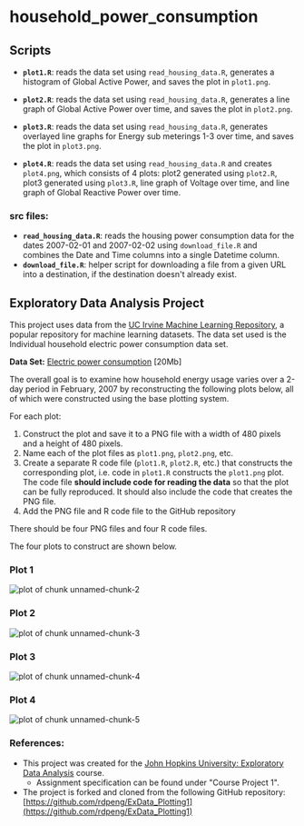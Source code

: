 # household_power_consumption

## Scripts
* <b>`plot1.R`</b>: reads the data set using `read_housing_data.R`, generates a histogram of Global Active Power, and saves the plot in `plot1.png`.  

* <b>`plot2.R`</b>: reads the data set using `read_housing_data.R`, generates a line graph of Global Active Power over time, and saves the plot in `plot2.png`.  

* <b>`plot3.R`</b>: reads the data set using `read_housing_data.R`, generates overlayed line graphs for Energy sub meterings 1-3 over time, and saves the plot in `plot3.png`.  

* <b>`plot4.R`</b>: reads the data set using `read_housing_data.R` and creates `plot4.png`, which consists of 4 plots: plot2 generated using `plot2.R`, plot3 generated using `plot3.R`, line graph of Voltage over time, and line graph of Global Reactive Power over time.  

### src files:
* <b>`read_housing_data.R`</b>: reads the housing power consumption data for the dates 2007-02-01 and 2007-02-02 using `download_file.R` and combines the Date and Time columns into a single Datetime column.  
* <b>`download_file.R`</b>: helper script for downloading a file from a given URL into a destination, if the destination doesn't already exist.  

## Exploratory Data Analysis Project
This project uses data from
the <a href="http://archive.ics.uci.edu/ml/">UC Irvine Machine
Learning Repository</a>, a popular repository for machine learning
datasets. The data set used is the Individual household electric power consumption data set.  

<b>Data Set:</b> <a href="https://d396qusza40orc.cloudfront.net/exdata%2Fdata%2Fhousehold_power_consumption.zip">Electric power consumption</a> [20Mb]

The overall goal is to examine how household energy usage varies over a 2-day period in February, 2007 by reconstructing the following plots below, all of which were constructed using the base plotting system.  

For each plot:
1. Construct the plot and save it to a PNG file with a width of 480
pixels and a height of 480 pixels.
2. Name each of the plot files as `plot1.png`, `plot2.png`, etc.
3. Create a separate R code file (`plot1.R`, `plot2.R`, etc.) that
constructs the corresponding plot, i.e. code in `plot1.R` constructs
the `plot1.png` plot. The code file **should include code for reading
the data** so that the plot can be fully reproduced. It should also
include the code that creates the PNG file.
4. Add the PNG file and R code file to the GitHub repository

There should be four PNG files and four R code files.

The four plots to construct are shown below. 


### Plot 1


![plot of chunk unnamed-chunk-2](figure/unnamed-chunk-2.png) 


### Plot 2

![plot of chunk unnamed-chunk-3](figure/unnamed-chunk-3.png) 


### Plot 3

![plot of chunk unnamed-chunk-4](figure/unnamed-chunk-4.png) 


### Plot 4

![plot of chunk unnamed-chunk-5](figure/unnamed-chunk-5.png) 


### References:  
* This project was created for the [John Hopkins University: Exploratory Data Analysis](https://www.coursera.org/learn/exploratory-data-analysis) course.       
  - Assignment specification can be found under "Course Project 1".  
* The project is forked and cloned from the following GitHub repository:
[https://github.com/rdpeng/ExData_Plotting1](https://github.com/rdpeng/ExData_Plotting1)

